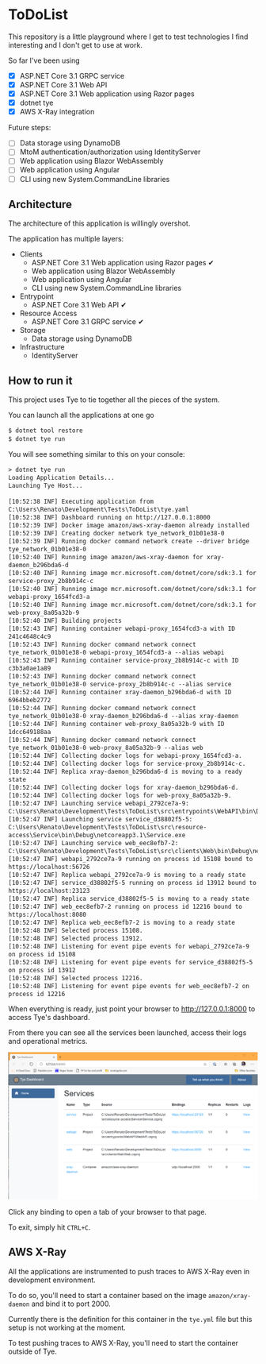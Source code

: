 # ToDoList

This repository is a little playground where I get to test technologies I find interesting and I don't get to use at work.

So far I've been using
- [x] ASP.NET Core 3.1 GRPC service
- [x] ASP.NET Core 3.1 Web API
- [x] ASP.NET Core 3.1 Web application using Razor pages
- [x] dotnet tye
- [x] AWS X-Ray integration

Future steps:
- [ ] Data storage using DynamoDB
- [ ] MtoM authentication/authorization using IdentityServer
- [ ] Web application using Blazor WebAssembly
- [ ] Web application using Angular
- [ ] CLI using new System.CommandLine libraries

## Architecture

The architecture of this application is willingly overshot.

The application has multiple layers:
- Clients
  - ASP.NET Core 3.1 Web application using Razor pages ✔
  - Web application using Blazor WebAssembly
  - Web application using Angular
  - CLI using new System.CommandLine libraries
- Entrypoint
  - ASP.NET Core 3.1 Web API ✔
- Resource Access
  - ASP.NET Core 3.1 GRPC service ✔
- Storage
  - Data storage using DynamoDB
- Infrastructure
  - IdentityServer
  
## How to run it

This project uses Tye to tie together all the pieces of the system.

You can launch all the applications at one go

```powershell
$ dotnet tool restore
$ dotnet tye run
```

You will see something similar to this on your console:

```text
> dotnet tye run
Loading Application Details...
Launching Tye Host...

[10:52:38 INF] Executing application from C:\Users\Renato\Development\Tests\ToDoList\tye.yaml
[10:52:38 INF] Dashboard running on http://127.0.0.1:8000
[10:52:39 INF] Docker image amazon/aws-xray-daemon already installed
[10:52:39 INF] Creating docker network tye_network_01b01e38-0
[10:52:39 INF] Running docker command network create --driver bridge tye_network_01b01e38-0
[10:52:40 INF] Running image amazon/aws-xray-daemon for xray-daemon_b296bda6-d
[10:52:40 INF] Running image mcr.microsoft.com/dotnet/core/sdk:3.1 for service-proxy_2b8b914c-c
[10:52:40 INF] Running image mcr.microsoft.com/dotnet/core/sdk:3.1 for webapi-proxy_1654fcd3-a
[10:52:40 INF] Running image mcr.microsoft.com/dotnet/core/sdk:3.1 for web-proxy_8a05a32b-9
[10:52:40 INF] Building projects
[10:52:43 INF] Running container webapi-proxy_1654fcd3-a with ID 241c4648c4c9
[10:52:43 INF] Running docker command network connect tye_network_01b01e38-0 webapi-proxy_1654fcd3-a --alias webapi
[10:52:43 INF] Running container service-proxy_2b8b914c-c with ID c3b3a0ae1a89
[10:52:43 INF] Running docker command network connect tye_network_01b01e38-0 service-proxy_2b8b914c-c --alias service
[10:52:44 INF] Running container xray-daemon_b296bda6-d with ID 6964bbeb2772
[10:52:44 INF] Running docker command network connect tye_network_01b01e38-0 xray-daemon_b296bda6-d --alias xray-daemon
[10:52:44 INF] Running container web-proxy_8a05a32b-9 with ID 1dcc649188aa
[10:52:44 INF] Running docker command network connect tye_network_01b01e38-0 web-proxy_8a05a32b-9 --alias web
[10:52:44 INF] Collecting docker logs for webapi-proxy_1654fcd3-a.
[10:52:44 INF] Collecting docker logs for service-proxy_2b8b914c-c.
[10:52:44 INF] Replica xray-daemon_b296bda6-d is moving to a ready state
[10:52:44 INF] Collecting docker logs for xray-daemon_b296bda6-d.
[10:52:44 INF] Collecting docker logs for web-proxy_8a05a32b-9.
[10:52:47 INF] Launching service webapi_2792ce7a-9: C:\Users\Renato\Development\Tests\ToDoList\src\entrypoints\WebAPI\bin\Debug\netcoreapp3.1\WebAPI.exe
[10:52:47 INF] Launching service service_d38802f5-5: C:\Users\Renato\Development\Tests\ToDoList\src\resource-access\Service\bin\Debug\netcoreapp3.1\Service.exe
[10:52:47 INF] Launching service web_eec8efb7-2: C:\Users\Renato\Development\Tests\ToDoList\src\clients\Web\bin\Debug\netcoreapp3.1\Web.exe
[10:52:47 INF] webapi_2792ce7a-9 running on process id 15108 bound to https://localhost:56726
[10:52:47 INF] Replica webapi_2792ce7a-9 is moving to a ready state
[10:52:47 INF] service_d38802f5-5 running on process id 13912 bound to https://localhost:23123
[10:52:47 INF] Replica service_d38802f5-5 is moving to a ready state
[10:52:47 INF] web_eec8efb7-2 running on process id 12216 bound to https://localhost:8080
[10:52:47 INF] Replica web_eec8efb7-2 is moving to a ready state
[10:52:48 INF] Selected process 15108.
[10:52:48 INF] Selected process 13912.
[10:52:48 INF] Listening for event pipe events for webapi_2792ce7a-9 on process id 15108
[10:52:48 INF] Listening for event pipe events for service_d38802f5-5 on process id 13912
[10:52:48 INF] Selected process 12216.
[10:52:48 INF] Listening for event pipe events for web_eec8efb7-2 on process id 12216
```

When everything is ready, just point your browser to http://127.0.0.1:8000 to access Tye's dashboard.

From there you can see all the services been launched, access their logs and operational metrics.

![The dashboard of Tye](/.assets/tye-dashboard.png)

Click any binding to open a tab of your browser to that page.

To exit, simply hit `CTRL+C`.

## AWS X-Ray

All the applications are instrumented to push traces to AWS X-Ray even in development environment.

To do so, you'll need to start a container based on the image `amazon/xray-daemon` and bind it to port 2000.

Currently there is the definition for this container in the `tye.yml` file but this setup is not working at the moment.

To test pushing traces to AWS X-Ray, you'll need to start the container outside of Tye.
